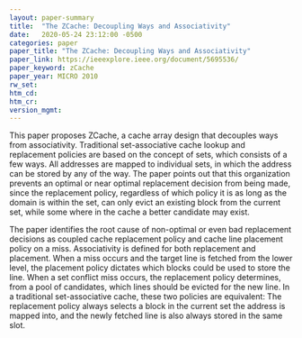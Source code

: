 ```yaml
---
layout: paper-summary
title:  "The ZCache: Decoupling Ways and Associativity"
date:   2020-05-24 23:12:00 -0500
categories: paper
paper_title: "The ZCache: Decoupling Ways and Associativity"
paper_link: https://ieeexplore.ieee.org/document/5695536/
paper_keyword: zCache
paper_year: MICRO 2010
rw_set:
htm_cd:
htm_cr:
version_mgmt:
---
```


This paper proposes ZCache, a cache array design that decouples ways from associativity. Traditional set-associative 
cache lookup and replacement policies are based on the concept of sets, which consists of a few ways. All addresses
are mapped to individual sets, in which the address can be stored by any of the way. The paper points out that
this organization prevents an optimal or near optimal replacement decision from being made, since the replacement policy,
regardless of which policy it is as long as the domain is within the set, can only evict an existing block from the 
current set, while some where in the cache a better candidate may exist. 

The paper identifies the root cause of non-optimal or even bad replacement decisions as coupled cache replacement policy
and cache line placement policy on a miss. Associativity is defined for both replacement and placement. When a miss occurs
and the target line is fetched from the lower level, the placement policy dictates which blocks could be used to store
the line. When a set conflict miss occurs, the replacement policy determines, from a pool of candidates, which lines 
should be evicted for the new line. In a traditional set-associative cache, these two policies are equivalent: The 
replacement policy always selects a block in the current set the address is mapped into, and the newly fetched line 
is also always stored in the same slot. 
